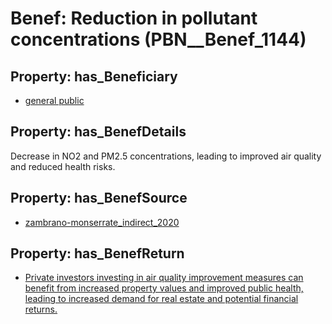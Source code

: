 # Benef: __Reduction in pollutant concentrations__ (PBN__Benef_1144)

## Property: has_Beneficiary

* [general public](../Stakeholder/PBN__Stakeholder_29)

## Property: has_BenefDetails

Decrease in NO2 and PM2.5 concentrations, leading to improved air quality and reduced health risks.

## Property: has_BenefSource

* [zambrano-monserrate_indirect_2020](../Article/PBN__Article_238)

## Property: has_BenefReturn

* [Private investors investing in air quality improvement measures can benefit from increased property values and improved public health, leading to increased demand for real estate and potential financial returns.](../BenefReturn/PBN__BenefReturn_1276)

